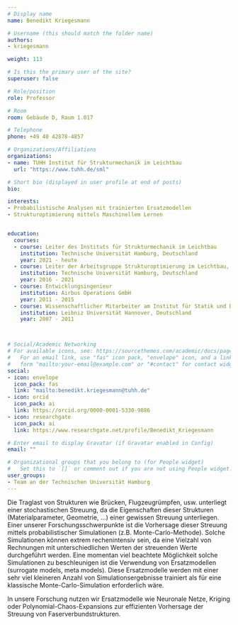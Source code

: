 ```yaml
---
# Display name
name: Benedikt Kriegesmann

# Username (this should match the folder name)
authors:
- kriegesmann

weight: 113

# Is this the primary user of the site?
superuser: false

# Role/position
role: Professor

# Room
room: Gebäude D, Raum 1.017

# Telephone
phone: +49 40 42878-4857

# Organizations/Affiliations
organizations:
- name: TUHH Institut für Strukturmechanik im Leichtbau
  url: "https://www.tuhh.de/sml"

# Short bio (displayed in user profile at end of posts)
bio:

interests:
- Probabilistische Analysen mit trainierten Ersatzmodellen
- Strukturoptimierung mittels Maschinellem Lernen


education:
  courses:
  - course: Leiter des Instituts für Strukturmechanik im Leichtbau
    institution: Technische Universität Hamburg, Deutschland
    year: 2021 - heute
  - course: Leiter der Arbeitsgruppe Strukturoptimierung im Leichtbau, Airbus-Stiftungsprofessor
    institution: Technische Universität Hamburg, Deutschland
    year: 2016 - 2021
  - course: Entwicklungsingenieur
    institution: Airbus Operations GmbH
    year: 2011 - 2015
  - course: Wissenschaftlicher Mitarbeiter am Institut für Statik und Dynamik (ISD)
    institution: Leibniz Universität Hannover, Deutschland
    year: 2007 - 2011



# Social/Academic Networking
# For available icons, see: https://sourcethemes.com/academic/docs/page-builder/#icons
#   For an email link, use "fas" icon pack, "envelope" icon, and a link in the
#   form "mailto:your-email@example.com" or "#contact" for contact widget.
social:
- icon: envelope
  icon_pack: fas
  link: "mailto:benedikt.kriegesmann@tuhh.de"
- icon: orcid
  icon_pack: ai
  link: https://orcid.org/0000-0001-5330-9886
- icon: researchgate
  icon_pack: ai
  link: https://www.researchgate.net/profile/Benedikt_Kriegesmann

# Enter email to display Gravatar (if Gravatar enabled in Config)
email: ""

# Organizational groups that you belong to (for People widget)
#   Set this to `[]` or comment out if you are not using People widget.
user_groups:
- Team an der Technischen Universität Hamburg
---
```


Die Traglast von Strukturen wie Brücken, Flugzeugrümpfen, usw. unterliegt einer stochastischen Streuung, da die Eigenschaften dieser Strukturen (Materialparameter, Geometrie, …) einer gewissen Streuung unterliegen. Einer unserer Forschungsschwerpunkte ist die Vorhersage dieser Streuung mittels probabilistischer Simulationen (z.B. Monte-Carlo-Methode). Solche Simulationen können extrem rechenintensiv sein, da eine Vielzahl von Rechnungen mit unterschiedlichen Werten der streuenden Werte durchgeführt werden. Eine momentan viel beachtete Möglichkeit solche Simulationen zu beschleunigen ist die Verwendung von Ersatzmodellen (surrogate models, meta models). Diese Ersatzmodelle werden mit einer sehr viel kleineren Anzahl von Simulationsergebnisse trainiert als für eine klassische Monte-Carlo-Simulation erforderlich wäre.

In unsere Forschung nutzen wir Ersatzmodelle wie Neuronale Netze, Kriging oder Polynomial-Chaos-Expansions zur effizienten Vorhersage der Streuung von Faserverbundstrukturen.

